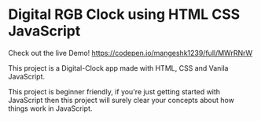 # Digital RGB Clock using HTML CSS JavaScript
Check out the live Demo! https://codepen.io/mangeshk1239/full/MWrRNrW


This project is a Digital-Clock app made with HTML, CSS and Vanila JavaScript.

This project is beginner friendly, if you're just getting started with JavaScript then this project will surely clear your concepts about how things work in JavaScript.
